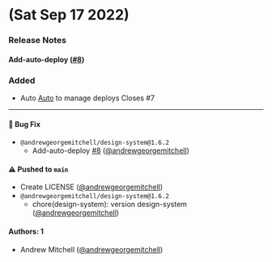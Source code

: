 # (Sat Sep 17 2022)

### Release Notes

#### Add-auto-deploy ([#8](https://github.com/andrewgeorgemitchell/design-system/pull/8))

### Added

- Auto [Auto](https://intuit.github.io/auto) to manage deploys Closes #7

---

#### 🐛 Bug Fix

- `@andrewgeorgemitchell/design-system@1.6.2`
  - Add-auto-deploy [#8](https://github.com/andrewgeorgemitchell/design-system/pull/8) ([@andrewgeorgemitchell](https://github.com/andrewgeorgemitchell))

#### ⚠️ Pushed to `main`

- Create LICENSE ([@andrewgeorgemitchell](https://github.com/andrewgeorgemitchell))
- `@andrewgeorgemitchell/design-system@1.6.2`
  - chore(design-system): version design-system ([@andrewgeorgemitchell](https://github.com/andrewgeorgemitchell))

#### Authors: 1

- Andrew Mitchell ([@andrewgeorgemitchell](https://github.com/andrewgeorgemitchell))
